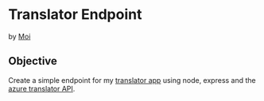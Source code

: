 # Translator Endpoint
by [Moi](https://github.com/mayorbcode)  

## Objective  
Create a simple endpoint for my [translator app](https://github.com/mayorbcode/translator) using node, express and the [azure translator API](https://azure.microsoft.com/en-us/services/cognitive-services/translator/).  
